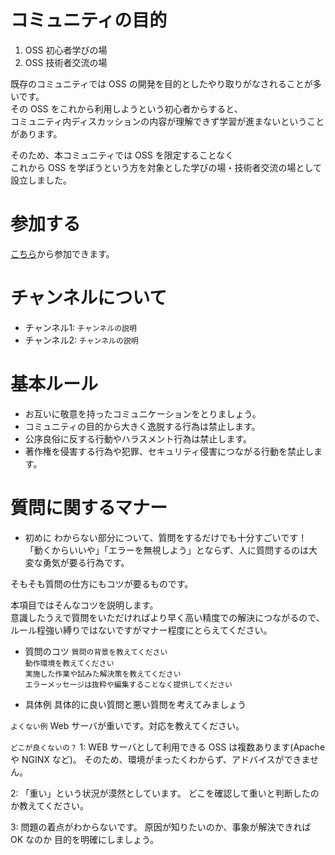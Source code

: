# コミュニティの目的
1. OSS 初心者学びの場
2. OSS 技術者交流の場

既存のコミュニティでは OSS の開発を目的としたやり取りがなされることが多いです。  
その OSS をこれから利用しようという初心者からすると、  
コミュニティ内ディスカッションの内容が理解できず学習が進まないということがあります。

そのため、本コミュニティでは OSS を限定することなく  
これから OSS を学ぼうという方を対象とした学びの場・技術者交流の場として設立しました。

# 参加する
[こちら](http://sti-testbbs.slack.com)から参加できます。

# チャンネルについて
* チャンネル1: ```チャンネルの説明```
* チャンネル2: ```チャンネルの説明```

# 基本ルール
* お互いに敬意を持ったコミュニケーションをとりましょう。
* コミュニティの目的から大きく逸脱する行為は禁止します。
* 公序良俗に反する行動やハラスメント行為は禁止します。
* 著作権を侵害する行為や犯罪、セキュリティ侵害につながる行動を禁止します。

# 質問に関するマナー
* 初めに
わからない部分について、質問をするだけでも十分すごいです！  
「動くからいいや」「エラーを無視しよう」とならず、人に質問するのは大変な勇気が要る行為です。
 
そもそも質問の仕方にもコツが要るものです。

本項目ではそんなコツを説明します。  
意識したうえで質問をいただければより早く高い精度での解決につながるので、  
ルール程強い縛りではないですがマナー程度にとらえてください。
 
* 質問のコツ
```質問の背景を教えてください```  
```動作環境を教えてください```  
```実施した作業や試みた解決策を教えてください```  
```エラーメッセージは抜粋や編集することなく提供してください```  

* 具体例
具体的に良い質問と悪い質問を考えてみましょう

```よくない例```
Web サーバが重いです。対応を教えてください。

```どこが良くないの？```
1: WEB サーバとして利用できる OSS は複数あります(Apache や NGINX など)。
そのため、環境がまったくわからず、アドバイスができません。

2: 「重い」という状況が漠然としています。
どこを確認して重いと判断したのか教えてください。

3: 問題の着点がわからないです。
原因が知りたいのか、事象が解決できれば OK なのか
目的を明確にしましょう。
